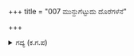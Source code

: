 +++
title = "007 ಮುನ್ದುಗೆಟ್ಟುದು ದೊರೆಗಳೆನೆ"

+++

<details><summary>ಗದ್ಯ (ಕ.ಗ.ಪ) </summary>

7. 'ದೊರೆಗಳು ಕಂಗೆಟ್ಟರು' ಎನ್ನುತ್ತ ಸೇನಾವೃಂದವು ಕರ್ಣನ ರಥವನ್ನು ಮುತ್ತಿತು. ಚೇದಿ, ಸೃಂಜಯ, ಮತ್ಸ್ಯ, ಕೇಕಯ ದೇಶಗಳವರು ಗುಂಪುಗೂಡಿದರು. ಪಾಂಚಾಲ, ಕೇರಳ, ವಿಂದ, ಮಗಧ, ವಂಗ, ದ್ರವಿಡ, ಪುಳಿಂದರ ಮಹಾಸೈನ್ಯವು ಮೂದಲಿಸುತ್ತ ಮತ್ತೆ ಮುತ್ತಿಗೆ ಹಾಕಿತು.
</details>

